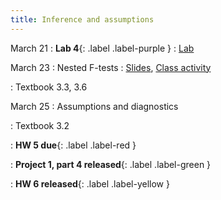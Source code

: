 ```yaml
---
title: Inference and assumptions
---
```


March 21
: **Lab 4**{: .label .label-purple } 
  : [Lab](https://sta112-s22.github.io/labs/lab_4.html)

March 23
: Nested F-tests
  : [Slides](https://sta112-s22.github.io/slides/lecture_22.html), [Class activity](https://sta112-s22.github.io/class_activities/ca_lecture_22.html)

: Textbook 3.3, 3.6

March 25
: Assumptions and diagnostics

: Textbook 3.2

: **HW 5 due**{: .label .label-red }

: **Project 1, part 4 released**{: .label .label-green }

: **HW 6 released**{: .label .label-yellow }